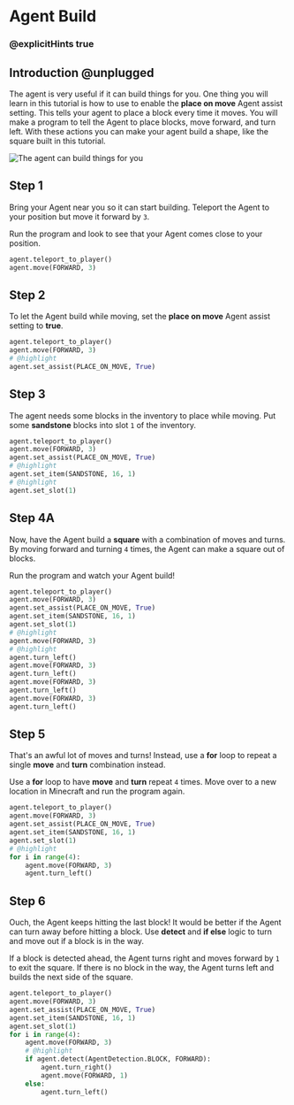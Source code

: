 # Agent Build

### @explicitHints true

## Introduction @unplugged

The agent is very useful if it can build things for you. One thing you will learn in this
tutorial is how to use to enable the **place on move** Agent assist setting. This tells
your agent to place a block every time it moves. You will make a program to tell the Agent
to place blocks, move forward, and turn left. With these actions you can make your agent
build a shape, like the square built in this tutorial.

![The agent can build things for you](/static/tutorials/agent-build.gif)

## Step 1

Bring your Agent near you so it can start building. Teleport the Agent to your position but move it forward by `3`.

Run the program and look to see that your Agent comes close to your position.

```python
agent.teleport_to_player()
agent.move(FORWARD, 3)
```

## Step 2

To let the Agent build while moving, set the **place on move** Agent assist setting to **true**.

```python
agent.teleport_to_player()
agent.move(FORWARD, 3)
# @highlight
agent.set_assist(PLACE_ON_MOVE, True)
```

## Step 3

The agent needs some blocks in the inventory to place while moving. Put some **sandstone** blocks into slot `1` of the inventory.

```python
agent.teleport_to_player()
agent.move(FORWARD, 3)
agent.set_assist(PLACE_ON_MOVE, True)
# @highlight
agent.set_item(SANDSTONE, 16, 1)
# @highlight
agent.set_slot(1)
```

## Step 4A

Now, have the Agent build a **square** with a combination of moves and turns. By moving forward and turning `4` times, the Agent can make a square out of blocks.

Run the program and watch your Agent build!

```python
agent.teleport_to_player()
agent.move(FORWARD, 3)
agent.set_assist(PLACE_ON_MOVE, True)
agent.set_item(SANDSTONE, 16, 1)
agent.set_slot(1)
# @highlight
agent.move(FORWARD, 3)
# @highlight
agent.turn_left()
agent.move(FORWARD, 3)
agent.turn_left()
agent.move(FORWARD, 3)
agent.turn_left()
agent.move(FORWARD, 3)
agent.turn_left()
```

## Step 5

That's an awful lot of moves and turns! Instead, use a **for** loop to repeat a single **move** and **turn** combination instead.

Use a **for** loop to have **move** and **turn** repeat `4` times. Move over to a new location in Minecraft and run the program again.

```python
agent.teleport_to_player()
agent.move(FORWARD, 3)
agent.set_assist(PLACE_ON_MOVE, True)
agent.set_item(SANDSTONE, 16, 1)
agent.set_slot(1)
# @highlight
for i in range(4):
    agent.move(FORWARD, 3)
    agent.turn_left()
```

## Step 6

Ouch, the Agent keeps hitting the last block! It would be better if the Agent can turn away before hitting a block. Use **detect** and **if else** logic to turn and move out if a block is in the way.

If a block is detected ahead, the Agent turns right and moves forward by `1` to exit the square. If there is no block in the way, the Agent turns left and builds the next side of the square.

```python
agent.teleport_to_player()
agent.move(FORWARD, 3)
agent.set_assist(PLACE_ON_MOVE, True)
agent.set_item(SANDSTONE, 16, 1)
agent.set_slot(1)
for i in range(4):
    agent.move(FORWARD, 3)
    # @highlight
    if agent.detect(AgentDetection.BLOCK, FORWARD):
        agent.turn_right()
        agent.move(FORWARD, 1)
    else:
        agent.turn_left()
```


